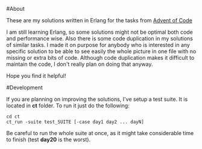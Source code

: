 #About

These are my solutions written in Erlang for the tasks from [Advent of Code](http://adventofcode.com)

I am still learning Erlang, so some solutions might not be optimal both code and performance wise.
Also there is some code duplication in my solutions of similar tasks. I made it on purpose for anybody
who is interested in any specific solution to be able to see easily the whole picture in one file
with no missing or extra bits of code. Although code duplication makes it difficult to maintain the
code, I don't really plan on doing that anyway.

Hope you find it helpful!

#Development

If you are planning on improving the solutions, I've setup a test suite. It is located in **ct** folder.
To run it just do the following:

    cd ct
    ct_run -suite test_SUITE [-case day1 day2 ... dayN]

Be careful to run the whole suite at once, as it might take considerable time to finish (test **day20** is the worst).
